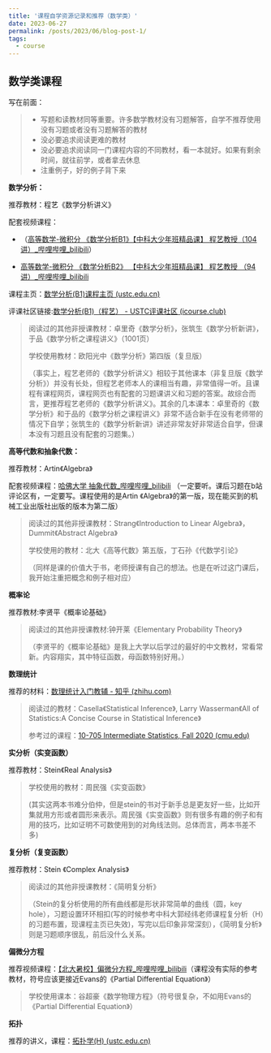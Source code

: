 ```yaml
---
title: '课程自学资源记录和推荐（数学类）'
date: 2023-06-27
permalink: /posts/2023/06/blog-post-1/
tags:
  - course
---
```




## 数学类课程

写在前面：

>- 写题和读教材同等重要。许多数学教材没有习题解答，自学不推荐使用没有习题或者没有习题解答的教材
>- 没必要追求阅读更难的教材
>- 没必要追求阅读同一门课程内容的不同教材，看一本就好。如果有剩余时间，就往前学，或者拿去休息
>- 注重例子，好的例子背下来

**数学分析：**

推荐教材：程艺《数学分析讲义》

配套视频课程：

- （[高等数学-微积分 《数学分析B1》【中科大少年班精品课】 程艺教授（104讲）_哔哩哔哩_bilibili](https://www.bilibili.com/video/BV1Lv411r7wa/?spm_id_from=333.337.search-card.all.click&vd_source=b124522b4e09e585dffec4144565adea)）

- [高等数学-微积分 《数学分析B2》 【中科大少年班精品课】 程艺教授 （94讲）_哔哩哔哩_bilibili](https://www.bilibili.com/video/BV1HV411J7sH/?spm_id_from=333.337.search-card.all.click)

课程主页：[数学分析(B1)课程主页 (ustc.edu.cn)](http://home.ustc.edu.cn/~zyx240014/2021-Autumn/index.html)

评课社区链接:[数学分析(B1)（程艺） - USTC评课社区 (icourse.club)](https://icourse.club/course/13486/)

> 阅读过的其他非授课教材：卓里奇《数学分析》，张筑生《数学分析新讲》，于品《数学分析之课程讲义》（1001页）
>
> 学校使用教材：欧阳光中《数学分析》第四版（复旦版）
>
> （事实上，程艺老师的《数学分析讲义》相较于其他课本（非复旦版《数学分析》）并没有长处，但程艺老师本人的课相当有趣，非常值得一听。且课程有课程网页，课程网页也有配套的习题课讲义和习题的答案。故综合而言，更推荐程艺老师的《数学分析讲义》。其余的几本课本：卓里奇的《数学分析》和于品的《数学分析之课程讲义》非常不适合新手在没有老师带的情况下自学；张筑生的《数学分析新讲》讲述非常友好非常适合自学，但课本没有习题且没有配套的习题集。）



**高等代数和抽象代数：**

推荐教材：Artin《Algebra》

配套视频课程：[哈佛大学 抽象代数_哔哩哔哩_bilibili](https://www.bilibili.com/video/BV1Ds41167HE/?spm_id_from=333.999.0.0&vd_source=b124522b4e09e585dffec4144565adea) （一定要听。课后习题在b站评论区有，一定要写。课程使用的是Artin 《Algebra》的第一版，现在能买到的机械工业出版社出版的版本为第二版）

> 阅读过的其他非授课教材：Strang《Introduction to Linear Algebra》， Dummit《Abstract Algebra》
>
> 学校使用的教材：北大《高等代数》第五版，丁石孙《代数学引论》
>
> （同样是课的价值大于书，老师授课有自己的想法。也是在听过这门课后，我开始注重把概念和例子相对应）



**概率论**

推荐教材:李贤平《概率论基础》

> 阅读过的其他非授课教材:钟开莱《Elementary Probability Theory》
>
> （李贤平的《概率论基础》是我上大学以后学过的最好的中文教材，常看常新。内容翔实，其中特征函数，母函数特别好用。）



**数理统计**

推荐的材料：[数理统计入门教辅 - 知乎 (zhihu.com)](https://zhuanlan.zhihu.com/p/120613921)

> 阅读过的教材：Casella《Statistical Inference》, Larry Wasserman《All of Statistics:A Concise Course in Statistical Inference》
>
> 参考过的课程：[10-705 Intermediate Statistics, Fall 2020 (cmu.edu)](https://www.stat.cmu.edu/~larry/=stat705/)



**实分析（实变函数）**

推荐教材：Stein《Real Analysis》

>学校使用的教材：周民强《实变函数》
>
>(其实这两本书难分伯仲，但是stein的书对于新手总是更友好一些，比如开集就用方形或者圆形来表示。周民强《实变函数》则有很多有趣的例子和有用的技巧，比如证明不可数使用到的对角线法则。总体而言，两本书差不多)



**复分析（复变函数）**

推荐教材：Stein 《Complex Analysis》

> 阅读过的其他非授课教材：《简明复分析》
>
> （Stein的复分析使用的所有曲线都是形状非常简单的曲线（圆，key hole），习题设置环环相扣(写的时候参考中科大郭经纬老师课程复分析（H）的习题布置，现课程主页已失效)，写完以后印象非常深刻），《简明复分析》则是习题顺序很乱，前后没什么关系。



**偏微分方程**

推荐视频课程：[【北大暑校】偏微分方程_哔哩哔哩_bilibili](https://www.bilibili.com/video/BV1iK4y1a74q/?spm_id_from=333.999.0.0)（课程没有实际的参考教材，符号应该更接近Evans的《Partial Differential Equation》）

> 学校使用课本：谷超豪《数学物理方程》（符号很复杂，不如用Evans的《Partial Differential Equation》）



**拓扑**

推荐的讲义，课程：[拓扑学(H) (ustc.edu.cn)](http://staff.ustc.edu.cn/~wangzuoq/Courses/22S-Topology/index.html)